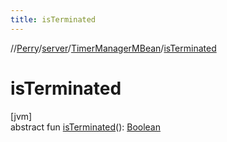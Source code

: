 ```yaml
---
title: isTerminated
---
```

//[Perry](../../../index.html)/[server](../index.html)/[TimerManagerMBean](index.html)/[isTerminated](is-terminated.html)



# isTerminated



[jvm]\
abstract fun [isTerminated](is-terminated.html)(): [Boolean](https://kotlinlang.org/api/latest/jvm/stdlib/kotlin/-boolean/index.html)




